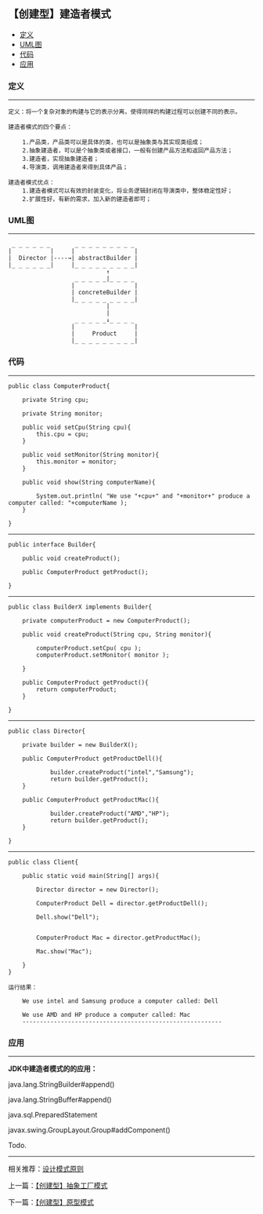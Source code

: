 

## 【创建型】建造者模式

*   [定义](#define)
*   [UML图](#UML)
*   [代码](#code)
*   [应用](#app)




<h3 id="define">定义</h3>

***

    定义：将一个复杂对象的构建与它的表示分离，使得同样的构建过程可以创建不同的表示。

    建造者模式的四个要点：

        1.产品类，产品类可以是具体的类，也可以是抽象类与其实现类组成；
        2.抽象建造者，可以是个抽象类或者接口，一般有创建产品方法和返回产品方法；
        3.建造者，实现抽象建造者；
        4.导演类，调用建造者来得到具体产品；

    建造者模式优点：
        1.建造者模式可以有效的封装变化，将业务逻辑封闭在导演类中，整体稳定性好；
        2.扩展性好，有新的需求，加入新的建造者即可；


<h3 id="UML">UML图</h3>

***
              
     _ _ _ _ _ _       _ _ _ _ _ _ _ _ _  
    |           |     |                 | 
    |  Director |----→| abstractBuilder | 
    |_ _ _ _ _ _|     |_ _ _ _ _ _ _ _ _| 
                                ↑
                       _ _ _ _ _|_ _ _ _         
                      |                 |
                      | concreteBuilder |   
                      |_ _ _ _ _ _ _ _ _|
                                |
                                | 
                       _ _ _ _ _↓_ _ _ _
                      |                 |
                      |     Product     |
                      |_ _ _ _ _ _ _ _ _| 

                        
                        
<h3 id="code">代码</h3>

***


    public class ComputerProduct{

        private String cpu;

        private String monitor;

        public void setCpu(String cpu){
            this.cpu = cpu;
        }

        public void setMonitor(String monitor){
            this.monitor = monitor;
        }

        public void show(String computerName){

            System.out.println( "We use "+cpu+" and "+monitor+" produce a computer called: "+computerName );
        }

    }


****

    public interface Builder{

        public void createProduct();

        public ComputerProduct getProduct();

    }

****

    public class BuilderX implements Builder{

        private computerProduct = new ComputerProduct();

        public void createProduct(String cpu, String monitor){

            computerProduct.setCpu( cpu );
            computerProduct.setMonitor( monitor );

        }

        public ComputerProduct getProduct(){
            return computerProduct;
        }

    }


****

    public class Director{

        private builder = new BuilderX();

        public ComputerProduct getProductDell(){

                builder.createProduct("intel","Samsung");
                return builder.getProduct();
        }

        public ComputerProduct getProductMac(){

                builder.createProduct("AMD","HP");
                return builder.getProduct();
        }

    }


***

    public class Client{

        public static void main(String[] args){

            Director director = new Director();

            ComputerProduct Dell = director.getProductDell();

            Dell.show("Dell");


            ComputerProduct Mac = director.getProductMac();

            Mac.show("Mac");

        }
    }

    运行结果：

        We use intel and Samsung produce a computer called: Dell

        We use AMD and HP produce a computer called: Mac
        ---------------------------------------------------------



<h3 id="app">应用</h3>

***

**JDK中建造者模式的的应用：**

java.lang.StringBuilder#append()

java.lang.StringBuffer#append()

java.sql.PreparedStatement

javax.swing.GroupLayout.Group#addComponent()


Todo.



***

相关推荐：[设计模式原则](./Principle)


上一篇：[【创建型】抽象工厂模式](./AbstractFactory)

下一篇：[【创建型】原型模式](./Prototype)







